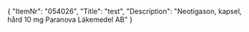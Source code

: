 {
  "ItemNr": "054026",
  "Title": "test",
  "Description": "Neotigason, kapsel, hård 10 mg Paranova Läkemedel AB"
}